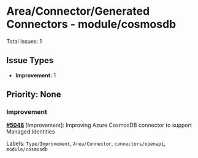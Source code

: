# Area/Connector/Generated Connectors - module/cosmosdb

Total Issues: 1

## Issue Types

- **Improvement:** 1

## Priority: None

### Improvement

**[#5046](https://github.com/ballerina-platform/ballerina-library/issues/5046)** [Improvement]: Improving Azure CosmosDB connector to support Managed Identities

Labels: `Type/Improvement`, `Area/Connector`, `connectors/openapi`, `module/cosmosdb`

